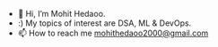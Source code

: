 - 👋 Hi, I’m Mohit Hedaoo.
- :) My topics of interest are DSA, ML & DevOps.
- 📫 How to reach me mohithedaoo2000@gmail.com

<!---
Wonders11/Wonders11 is a ✨ special ✨ repository because its `README.md` (this file) appears on your GitHub profile.
You can click the Preview link to take a look at your changes.
--->
